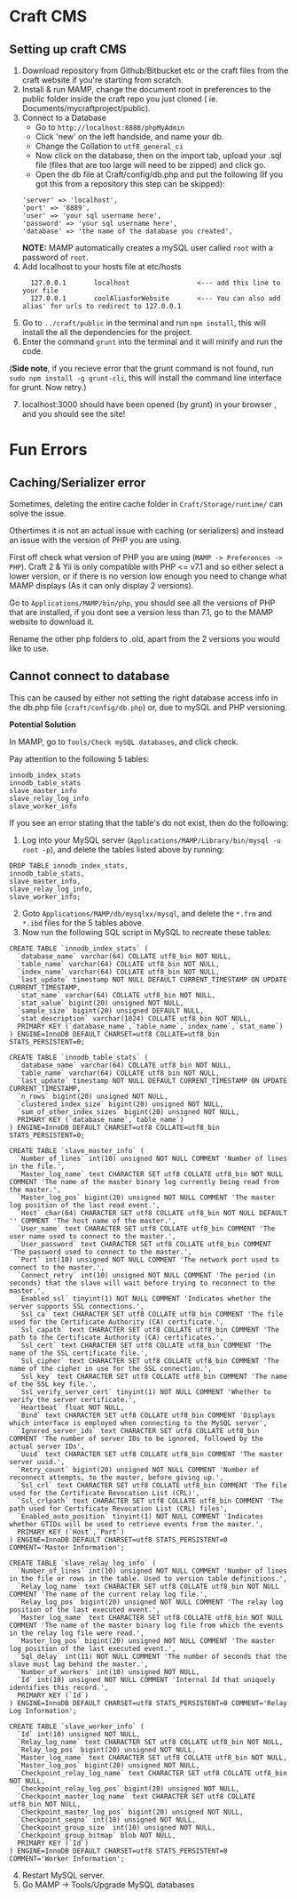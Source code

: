 # Craft CMS
## Setting up craft CMS

1. Download repository from Github/Bitbucket etc or the craft files from the craft website if you're starting from scratch.
2. Install & run MAMP,  change the document root in preferences to the public folder inside the craft repo you just cloned ( ie. Documents/mycraftproject/public).
3. Connect to a Database
    - Go to `http://localhost:8888/phpMyAdmin`
    - Click 'new' on the left handside, and name your db.
    - Change the Collation to `utf8_general_ci`
    - Now click on the database, then on the import tab, upload your .sql file (files that are too large will need to be zipped) and click go.
    - Open the db file at Craft/config/db.php and put the following (If you got this from a repository this step can be skipped):
    ```
    'server' => 'localhost',
  	'port' => '8889',
  	'user' => 'your sql username here',
  	'password' => 'your sql username here',
  	'database' => 'the name of the database you created',
    ```
    **NOTE:** MAMP automatically creates a mySQL user called `root` with a password of `root`.
 4. Add localhost to your hosts file at etc/hosts
    ```
      127.0.0.1       localhost                 <--- add this line to your file
      127.0.0.1       coolAliasforWebsite       <--- You can also add alias' for urls to redirect to 127.0.0.1
    ```
 5. Go to `../craft/public` in the terminal and run `npm install`, this will install the all the dependencies for the project.
 6. Enter the command `grunt` into the terminal and it will minify and run the code. 
 
(**Side note**, if you recieve error that the grunt command is not found, run `sudo npm install -g grunt-cli`, this will install the command line interface for grunt. Now retry.)

7. localhost:3000 should have been opened (by grunt) in your browser , and you should see the site!

# Fun Errors
## Caching/Serializer error
Sometimes, deleting the entire cache folder in `Craft/Storage/runtime/` can solve the issue. 

Othertimes it is not an actual issue with caching (or serializers) and instead an issue with the version of PHP you are using. 

First off check what version of PHP you are using (`MAMP -> Preferences -> PHP`).
Craft 2 & Yii is only compatible with PHP <= v7.1 and so either select a lower version, 
or if there is no version low enough you need to change what MAMP displays (As it can only display 2 versions).

Go to `Applications/MAMP/bin/php`, you should see all the versions of PHP that are installed, if you dont see a version less than 7.1, go to the MAMP website to download it. 

Rename the other php folders to .old, apart from the 2 versions you would like to use.

## Cannot connect to database

This can be caused by either not setting the right database access info in the db.php file (`craft/config/db.php`) or, due to mySQL and PHP versioning.

**Potential Solution**

In MAMP, go to `Tools/Check mySQL databases`, and click check.

Pay attention to the following 5 tables:
```
innodb_index_stats
innodb_table_stats
slave_master_info
slave_relay_log_info
slave_worker_info
```
If you see an error stating that the table's do not exist, then do the following:

1. Log into your MySQL server (`Applications/MAMP/Library/bin/mysql -u root -p`), and delete the tables listed above by running: 
```
DROP TABLE innodb_index_stats,
innodb_table_stats,
slave_master_info,
slave_relay_log_info,
slave_worker_info;
```
2. Goto `Applications/MAMP/db/mysqlxx/mysql`, and delete the `*.frm` and `*.ibd` files for the 5 tables above.
3. Now run the following SQL script in MySQL to recreate these tables:
```
CREATE TABLE `innodb_index_stats` (
  `database_name` varchar(64) COLLATE utf8_bin NOT NULL,
  `table_name` varchar(64) COLLATE utf8_bin NOT NULL,
  `index_name` varchar(64) COLLATE utf8_bin NOT NULL,
  `last_update` timestamp NOT NULL DEFAULT CURRENT_TIMESTAMP ON UPDATE CURRENT_TIMESTAMP,
  `stat_name` varchar(64) COLLATE utf8_bin NOT NULL,
  `stat_value` bigint(20) unsigned NOT NULL,
  `sample_size` bigint(20) unsigned DEFAULT NULL,
  `stat_description` varchar(1024) COLLATE utf8_bin NOT NULL,
  PRIMARY KEY (`database_name`,`table_name`,`index_name`,`stat_name`)
) ENGINE=InnoDB DEFAULT CHARSET=utf8 COLLATE=utf8_bin STATS_PERSISTENT=0;

CREATE TABLE `innodb_table_stats` (
  `database_name` varchar(64) COLLATE utf8_bin NOT NULL,
  `table_name` varchar(64) COLLATE utf8_bin NOT NULL,
  `last_update` timestamp NOT NULL DEFAULT CURRENT_TIMESTAMP ON UPDATE CURRENT_TIMESTAMP,
  `n_rows` bigint(20) unsigned NOT NULL,
  `clustered_index_size` bigint(20) unsigned NOT NULL,
  `sum_of_other_index_sizes` bigint(20) unsigned NOT NULL,
  PRIMARY KEY (`database_name`,`table_name`)
) ENGINE=InnoDB DEFAULT CHARSET=utf8 COLLATE=utf8_bin STATS_PERSISTENT=0;

CREATE TABLE `slave_master_info` (
  `Number_of_lines` int(10) unsigned NOT NULL COMMENT 'Number of lines in the file.',
  `Master_log_name` text CHARACTER SET utf8 COLLATE utf8_bin NOT NULL COMMENT 'The name of the master binary log currently being read from the master.',
  `Master_log_pos` bigint(20) unsigned NOT NULL COMMENT 'The master log position of the last read event.',
  `Host` char(64) CHARACTER SET utf8 COLLATE utf8_bin NOT NULL DEFAULT '' COMMENT 'The host name of the master.',
  `User_name` text CHARACTER SET utf8 COLLATE utf8_bin COMMENT 'The user name used to connect to the master.',
  `User_password` text CHARACTER SET utf8 COLLATE utf8_bin COMMENT 'The password used to connect to the master.',
  `Port` int(10) unsigned NOT NULL COMMENT 'The network port used to connect to the master.',
  `Connect_retry` int(10) unsigned NOT NULL COMMENT 'The period (in seconds) that the slave will wait before trying to reconnect to the master.',
  `Enabled_ssl` tinyint(1) NOT NULL COMMENT 'Indicates whether the server supports SSL connections.',
  `Ssl_ca` text CHARACTER SET utf8 COLLATE utf8_bin COMMENT 'The file used for the Certificate Authority (CA) certificate.',
  `Ssl_capath` text CHARACTER SET utf8 COLLATE utf8_bin COMMENT 'The path to the Certificate Authority (CA) certificates.',
  `Ssl_cert` text CHARACTER SET utf8 COLLATE utf8_bin COMMENT 'The name of the SSL certificate file.',
  `Ssl_cipher` text CHARACTER SET utf8 COLLATE utf8_bin COMMENT 'The name of the cipher in use for the SSL connection.',
  `Ssl_key` text CHARACTER SET utf8 COLLATE utf8_bin COMMENT 'The name of the SSL key file.',
  `Ssl_verify_server_cert` tinyint(1) NOT NULL COMMENT 'Whether to verify the server certificate.',
  `Heartbeat` float NOT NULL,
  `Bind` text CHARACTER SET utf8 COLLATE utf8_bin COMMENT 'Displays which interface is employed when connecting to the MySQL server',
  `Ignored_server_ids` text CHARACTER SET utf8 COLLATE utf8_bin COMMENT 'The number of server IDs to be ignored, followed by the actual server IDs',
  `Uuid` text CHARACTER SET utf8 COLLATE utf8_bin COMMENT 'The master server uuid.',
  `Retry_count` bigint(20) unsigned NOT NULL COMMENT 'Number of reconnect attempts, to the master, before giving up.',
  `Ssl_crl` text CHARACTER SET utf8 COLLATE utf8_bin COMMENT 'The file used for the Certificate Revocation List (CRL)',
  `Ssl_crlpath` text CHARACTER SET utf8 COLLATE utf8_bin COMMENT 'The path used for Certificate Revocation List (CRL) files',
  `Enabled_auto_position` tinyint(1) NOT NULL COMMENT 'Indicates whether GTIDs will be used to retrieve events from the master.',
  PRIMARY KEY (`Host`,`Port`)
) ENGINE=InnoDB DEFAULT CHARSET=utf8 STATS_PERSISTENT=0 COMMENT='Master Information';

CREATE TABLE `slave_relay_log_info` (
  `Number_of_lines` int(10) unsigned NOT NULL COMMENT 'Number of lines in the file or rows in the table. Used to version table definitions.',
  `Relay_log_name` text CHARACTER SET utf8 COLLATE utf8_bin NOT NULL COMMENT 'The name of the current relay log file.',
  `Relay_log_pos` bigint(20) unsigned NOT NULL COMMENT 'The relay log position of the last executed event.',
  `Master_log_name` text CHARACTER SET utf8 COLLATE utf8_bin NOT NULL COMMENT 'The name of the master binary log file from which the events in the relay log file were read.',
  `Master_log_pos` bigint(20) unsigned NOT NULL COMMENT 'The master log position of the last executed event.',
  `Sql_delay` int(11) NOT NULL COMMENT 'The number of seconds that the slave must lag behind the master.',
  `Number_of_workers` int(10) unsigned NOT NULL,
  `Id` int(10) unsigned NOT NULL COMMENT 'Internal Id that uniquely identifies this record.',
  PRIMARY KEY (`Id`)
) ENGINE=InnoDB DEFAULT CHARSET=utf8 STATS_PERSISTENT=0 COMMENT='Relay Log Information';

CREATE TABLE `slave_worker_info` (
  `Id` int(10) unsigned NOT NULL,
  `Relay_log_name` text CHARACTER SET utf8 COLLATE utf8_bin NOT NULL,
  `Relay_log_pos` bigint(20) unsigned NOT NULL,
  `Master_log_name` text CHARACTER SET utf8 COLLATE utf8_bin NOT NULL,
  `Master_log_pos` bigint(20) unsigned NOT NULL,
  `Checkpoint_relay_log_name` text CHARACTER SET utf8 COLLATE utf8_bin NOT NULL,
  `Checkpoint_relay_log_pos` bigint(20) unsigned NOT NULL,
  `Checkpoint_master_log_name` text CHARACTER SET utf8 COLLATE utf8_bin NOT NULL,
  `Checkpoint_master_log_pos` bigint(20) unsigned NOT NULL,
  `Checkpoint_seqno` int(10) unsigned NOT NULL,
  `Checkpoint_group_size` int(10) unsigned NOT NULL,
  `Checkpoint_group_bitmap` blob NOT NULL,
  PRIMARY KEY (`Id`)
) ENGINE=InnoDB DEFAULT CHARSET=utf8 STATS_PERSISTENT=0 COMMENT='Worker Information';
```
4. Restart MySQL server.
5. Go MAMP -> Tools/Upgrade MySQL databases
